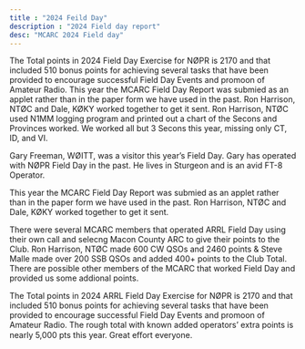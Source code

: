```yaml
---
title : "2024 Feild Day"
description : "2024 Field day report"
desc: "MCARC 2024 Field day"
---
```


<div class="2024fd">


The Total points in 2024 Field Day Exercise for
NØPR is 2170 and that included 510 bonus points
for achieving several tasks that have been
provided to encourage successful Field Day Events
and promoon of Amateur Radio. This year the
MCARC Field Day Report was submied as an
applet rather than in the paper form we have used
in the past. Ron Harrison, NTØC and Dale, KØKY
worked together to get it sent.
Ron Harrison, NTØC used N1MM logging
program and printed out a chart of the Secons
and Provinces worked. We worked all but 3
Secons this year, missing only CT, ID, and VI.

Gary Freeman, WØITT, was a visitor this
year’s Field Day. Gary has operated with NØPR
Field Day in the past. He lives in Sturgeon and is
an avid FT-8 Operator.

This year the MCARC Field Day Report was
submied as an applet rather than in the paper
form we have used in the past. Ron Harrison,
NTØC and Dale, KØKY worked together to get it
sent.

There were several MCARC members that
operated ARRL Field Day using their own call and
selecng Macon County ARC to give their points to
the Club. Ron Harrison, NTØC made 600 CW QSOs
and 2460 points & Steve Malle made over 200
SSB QSOs and added 400+ points to the Club Total.
There are possible other members of the MCARC
that worked Field Day and provided us some
addional points.

The Total points in 2024 ARRL Field Day
Exercise for NØPR is 2170 and that included 510
bonus points for achieving several tasks that have
been provided to encourage successful Field Day
Events and promoon of Amateur Radio. The
rough total with known added operators’ extra
points is nearly 5,000 pts this year. Great eﬀort
everyone.
</div>